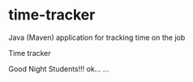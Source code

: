 # time-tracker
Java (Maven) application for tracking time on the job

Time tracker

Good Night Students!!! ok...
...

